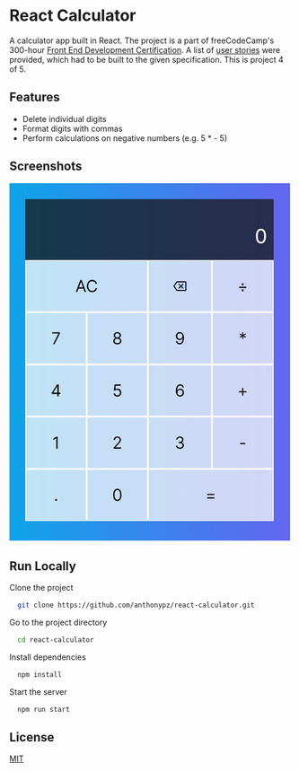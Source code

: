 # React Calculator

A calculator app built in React. The project is a part of freeCodeCamp's 300-hour [Front End Development Certification](https://www.freecodecamp.org/learn/front-end-development-libraries/). A list of [user stories](https://www.freecodecamp.org/learn/front-end-development-libraries/front-end-development-libraries-projectss/build-a-javascript-calculator) were provided, which had to be built to the given specification. This is project 4 of 5.

## Features

- Delete individual digits
- Format digits with commas
- Perform calculations on negative numbers (e.g. 5 \* - 5)

## Screenshots

<img src="https://github.com/anthonypz/react-calculator/blob/main/docs/screenshots/screenshot.png" width="500px">

## Run Locally

Clone the project

```bash
  git clone https://github.com/anthonypz/react-calculator.git
```

Go to the project directory

```bash
  cd react-calculator
```

Install dependencies

```bash
  npm install
```

Start the server

```bash
  npm run start
```

## License

[MIT](https://github.com/anthonypz/react-calculator/blob/main/LICENSE)
